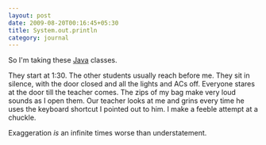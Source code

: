 ```yaml
---
layout: post
date: 2009-08-20T00:16:45+05:30
title: System.out.println
category: journal
---
```


So I'm taking these [Java][] classes.

They start at 1:30. The other students usually reach before me. They sit in silence, with the door closed and all the lights and ACs off. Everyone stares at the door till the teacher comes. The zips of my bag make very loud sounds as I open them. Our teacher looks at me and grins every time he uses the keyboard shortcut I pointed out to him. I make a feeble attempt at a chuckle.

Exaggeration *is* an infinite times worse than understatement.

[Java]: http://en.wikipedia.org/wiki/Java_Platform,_Standard_Edition

